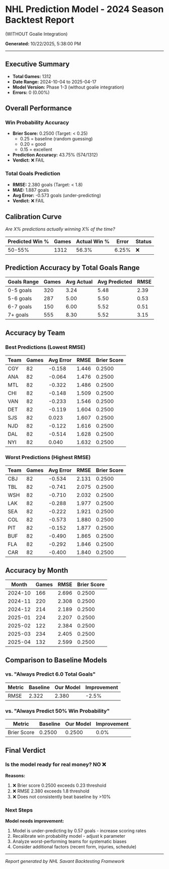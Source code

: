 # NHL Prediction Model - 2024 Season Backtest Report
(WITHOUT Goalie Integration)

**Generated:** 10/22/2025, 5:38:00 PM

---

## Executive Summary

- **Total Games:** 1312
- **Date Range:** 2024-10-04 to 2025-04-17
- **Model Version:** Phase 1-3 (without goalie integration)
- **Errors:** 0 (0.00%)

## Overall Performance

### Win Probability Accuracy

- **Brier Score:** 0.2500 (Target: < 0.25)
  - 0.25 = baseline (random guessing)
  - 0.20 = good
  - 0.15 = excellent
- **Prediction Accuracy:** 43.75% (574/1312)
- **Verdict:** ❌ FAIL

### Total Goals Prediction

- **RMSE:** 2.380 goals (Target: < 1.8)
- **MAE:** 1.887 goals
- **Avg Error:** -0.573 goals (under-predicting)
- **Verdict:** ❌ FAIL

## Calibration Curve

*Are X% predictions actually winning X% of the time?*

| Predicted Win % | Games | Actual Win % | Error | Status |
|----------------|-------|--------------|-------|--------|
| 50-55% | 1312 | 56.3% | 6.25% | ❌ |

## Prediction Accuracy by Total Goals Range

| Goals Range | Games | Avg Actual | Avg Predicted | RMSE |
|-------------|-------|------------|---------------|------|
| 0-5 goals | 320 | 3.24 | 5.48 | 2.39 |
| 5-6 goals | 287 | 5.00 | 5.50 | 0.53 |
| 6-7 goals | 150 | 6.00 | 5.52 | 0.51 |
| 7+ goals | 555 | 8.30 | 5.52 | 3.15 |

## Accuracy by Team

### Best Predictions (Lowest RMSE)

| Team | Games | Avg Error | RMSE | Brier Score |
|------|-------|-----------|------|-------------|
| CGY | 82 | -0.158 | 1.446 | 0.2500 |
| ANA | 82 | -0.064 | 1.476 | 0.2500 |
| MTL | 82 | -0.322 | 1.486 | 0.2500 |
| CHI | 82 | -0.148 | 1.509 | 0.2500 |
| VAN | 82 | -0.233 | 1.546 | 0.2500 |
| DET | 82 | -0.119 | 1.604 | 0.2500 |
| SJS | 82 | 0.023 | 1.607 | 0.2500 |
| NJD | 82 | -0.122 | 1.616 | 0.2500 |
| DAL | 82 | -0.514 | 1.628 | 0.2500 |
| NYI | 82 | 0.040 | 1.632 | 0.2500 |

### Worst Predictions (Highest RMSE)

| Team | Games | Avg Error | RMSE | Brier Score |
|------|-------|-----------|------|-------------|
| CBJ | 82 | -0.534 | 2.131 | 0.2500 |
| TBL | 82 | -0.741 | 2.075 | 0.2500 |
| WSH | 82 | -0.710 | 2.032 | 0.2500 |
| LAK | 82 | -0.288 | 1.977 | 0.2500 |
| SEA | 82 | -0.222 | 1.921 | 0.2500 |
| COL | 82 | -0.573 | 1.880 | 0.2500 |
| PIT | 82 | -0.152 | 1.877 | 0.2500 |
| BUF | 82 | -0.490 | 1.865 | 0.2500 |
| FLA | 82 | -0.292 | 1.846 | 0.2500 |
| CAR | 82 | -0.400 | 1.840 | 0.2500 |

## Accuracy by Month

| Month | Games | RMSE | Brier Score |
|-------|-------|------|-------------|
| 2024-10 | 166 | 2.696 | 0.2500 |
| 2024-11 | 220 | 2.308 | 0.2500 |
| 2024-12 | 214 | 2.189 | 0.2500 |
| 2025-01 | 224 | 2.207 | 0.2500 |
| 2025-02 | 122 | 2.384 | 0.2500 |
| 2025-03 | 234 | 2.405 | 0.2500 |
| 2025-04 | 132 | 2.599 | 0.2500 |

## Comparison to Baseline Models

### vs. "Always Predict 6.0 Total Goals"

| Metric | Baseline | Our Model | Improvement |
|--------|----------|-----------|-------------|
| RMSE | 2.322 | 2.380 | -2.5% |

### vs. "Always Predict 50% Win Probability"

| Metric | Baseline | Our Model | Improvement |
|--------|----------|-----------|-------------|
| Brier Score | 0.2500 | 0.2500 | 0.0% |

## Final Verdict

### Is the model ready for real money? **NO ❌**

**Reasons:**
1. ❌ Brier score 0.2500 exceeds 0.23 threshold
2. ❌ RMSE 2.380 exceeds 1.8 threshold
3. ❌ Does not consistently beat baseline by >10%

### Next Steps

**Model needs improvement:**

1. Model is under-predicting by 0.57 goals - increase scoring rates
2. Recalibrate win probability model - adjust k parameter
3. Analyze worst-performing teams for systematic biases
4. Consider additional factors (recent form, injuries, schedule)

---

*Report generated by NHL Savant Backtesting Framework*
